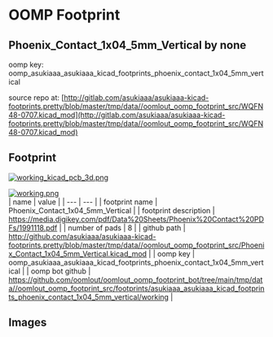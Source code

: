 # OOMP Footprint  
## Phoenix_Contact_1x04_5mm_Vertical  by none  
  
oomp key: oomp_asukiaaa_asukiaaa_kicad_footprints_phoenix_contact_1x04_5mm_vertical  
  
source repo at: [http://gitlab.com/asukiaaa/asukiaaa-kicad-footprints.pretty/blob/master/tmp/data//oomlout_oomp_footprint_src/WQFN48-0707.kicad_mod](http://gitlab.com/asukiaaa/asukiaaa-kicad-footprints.pretty/blob/master/tmp/data//oomlout_oomp_footprint_src/WQFN48-0707.kicad_mod)  
## Footprint  
  
[![working_kicad_pcb_3d.png](working_kicad_pcb_3d_600.png)](working_kicad_pcb_3d.png)  
  
[![working.png](working_600.png)](working.png)  
| name | value | 
| --- | --- | 
| footprint name | Phoenix_Contact_1x04_5mm_Vertical | 
| footprint description | https://media.digikey.com/pdf/Data%20Sheets/Phoenix%20Contact%20PDFs/1991118.pdf | 
| number of pads | 8 | 
| github path | http://github.com/asukiaaa/asukiaaa-kicad-footprints.pretty/blob/master/tmp/data//oomlout_oomp_footprint_src/Phoenix_Contact_1x04_5mm_Vertical.kicad_mod | 
| oomp key | oomp_asukiaaa_asukiaaa_kicad_footprints_phoenix_contact_1x04_5mm_vertical | 
| oomp bot github | https://github.com/oomlout/oomlout_oomp_footprint_bot/tree/main/tmp/data//oomlout_oomp_footprint_src/footprints/asukiaaa_asukiaaa_kicad_footprints_phoenix_contact_1x04_5mm_vertical/working | 
## Images  
